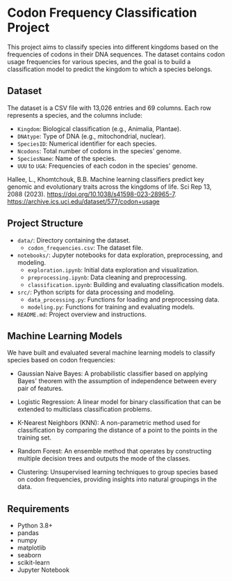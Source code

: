 # Codon Frequency Classification Project

This project aims to classify species into different kingdoms based on the frequencies of codons in their DNA sequences. The dataset contains codon usage frequencies for various species, and the goal is to build a classification model to predict the kingdom to which a species belongs.

## Dataset

The dataset is a CSV file with 13,026 entries and 69 columns. Each row represents a species, and the columns include:

- `Kingdom`: Biological classification (e.g., Animalia, Plantae).
- `DNAtype`: Type of DNA (e.g., mitochondrial, nuclear).
- `SpeciesID`: Numerical identifier for each species.
- `Ncodons`: Total number of codons in the species' genome.
- `SpeciesName`: Name of the species.
- `UUU` to `UGA`: Frequencies of each codon in the species' genome.


Hallee, L., Khomtchouk, B.B. Machine learning classifiers predict key genomic and evolutionary traits across the kingdoms of life. Sci Rep 13, 2088 (2023). https://doi.org/10.1038/s41598-023-28965-7.
https://archive.ics.uci.edu/dataset/577/codon+usage


## Project Structure

- `data/`: Directory containing the dataset.
  - `codon_frequencies.csv`: The dataset file.
- `notebooks/`: Jupyter notebooks for data exploration, preprocessing, and modeling.
  - `exploration.ipynb`: Initial data exploration and visualization.
  - `preprocessing.ipynb`: Data cleaning and preprocessing.
  - `classification.ipynb`: Building and evaluating classification models.
- `src/`: Python scripts for data processing and modeling.
  - `data_processing.py`: Functions for loading and preprocessing data.
  - `modeling.py`: Functions for training and evaluating models.
- `README.md`: Project overview and instructions.

## Machine Learning Models
We have built and evaluated several machine learning models to classify species based on codon frequencies:

- Gaussian Naive Bayes: A probabilistic classifier based on applying Bayes' theorem with the assumption of independence between every pair of features.

- Logistic Regression: A linear model for binary classification that can be extended to multiclass classification problems.

- K-Nearest Neighbors (KNN): A non-parametric method used for classification by comparing the distance of a point to the points in the training set.

- Random Forest: An ensemble method that operates by constructing multiple decision trees and outputs the mode of the classes.

- Clustering: Unsupervised learning techniques to group species based on codon frequencies, providing insights into natural groupings in the data.

## Requirements

- Python 3.8+
- pandas
- numpy
- matplotlib
- seaborn
- scikit-learn
- Jupyter Notebook

